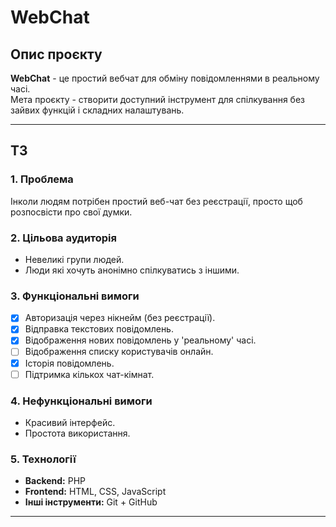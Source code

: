 # WebChat

## Опис проєкту

**WebChat** - це простий вебчат для обміну повідомленнями в реальному часі.  
Мета проєкту - створити доступний інструмент для спілкування без зайвих функцій і складних налаштувань.

---

## ТЗ

### 1. Проблема

Інколи людям потрібен простий веб-чат без реєстрації, просто щоб розпосвісти про свої думки.

### 2. Цільова аудиторія

- Невеликі групи людей.
- Люди які хочуть анонімно спілкуватись з іншими.

### 3. Функціональні вимоги

- [x] Авторизація через нікнейм (без реєстрації).
- [x] Відправка текстових повідомлень.
- [x] Відображення нових повідомлень у 'реальному' часі.
- [ ] Відображення списку користувачів онлайн.
- [x] Історія повідомлень.
- [ ] Підтримка кількох чат-кімнат.

### 4. Нефункціональні вимоги

- Красивий інтерфейс.
- Простота використання.

### 5. Технології

- **Backend:** PHP
- **Frontend:** HTML, CSS, JavaScript
- **Інші інструменти:** Git + GitHub

---
